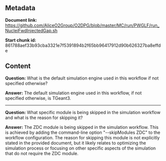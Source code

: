 ## Metadata

**Document link:** https://github.com/AliceO2Group/O2DPG/blob/master/MC/run/PWGLF/run_NucleiFwdInjectedGap.sh

**Start chunk id:** 861788aef33b93cba3321e7f5391894b2f65bb96417912d90b626327ba8effde

## Content

**Question:** What is the default simulation engine used in this workflow if not specified otherwise?

**Answer:** The default simulation engine used in this workflow, if not specified otherwise, is TGeant3.

---

**Question:** What specific module is being skipped in the simulation workflow and what is the reason for skipping it?

**Answer:** The ZDC module is being skipped in the simulation workflow. This is achieved by adding the command-line option "--skipModules ZDC" to the workflow configuration. The reason for skipping this module is not explicitly stated in the provided document, but it likely relates to optimizing the simulation process or focusing on other specific aspects of the simulation that do not require the ZDC module.